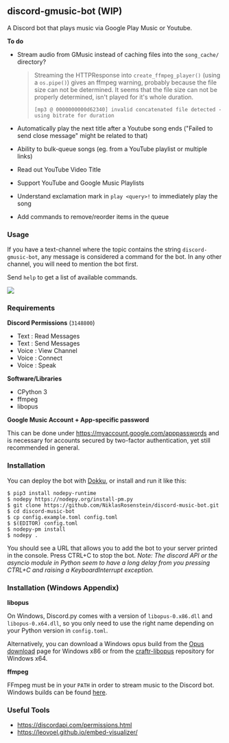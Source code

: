 ## discord-gmusic-bot (WIP)

A Discord bot that plays music via Google Play Music or Youtube.

__To do__

* Stream audio from GMusic instead of caching files into the `song_cache/` directory?

    > Streaming the HTTPResponse into `create_ffmpeg_player()` (using a `os.pipe()`)
    > gives an ffmpeg warning, probably because the file size can not be determined.
    > It seems that the file size can not be properly determined, isn't played
    > for it's whole duration.
    >
    >     [mp3 @ 0000000000d62340] invalid concatenated file detected - using bitrate for duration

* Automatically play the next title after a Youtube song ends ("Failed to
  send close message" might be related to that)
* Ability to bulk-queue songs (eg. from a YouTube playlist or multiple links)
* Read out YouTube Video Title
* Support YouTube and Google Music Playlists
* Understand exclamation mark in `play <query>!` to immediately play the song
* Add commands to remove/reorder items in the queue


### Usage

If you have a text-channel where the topic contains the string
`discord-gmusic-bot`, any message is considered a command for the bot. In any
other channel, you will need to mention the bot first.

Send `help` to get a list of available commands.

![](https://i.imgur.com/1HFDCmY.png)


### Requirements

__Discord Permissions__ (`3148800`)

* Text : Read Messages
* Text : Send Messages
* Voice : View Channel
* Voice : Connect
* Voice : Speak

__Software/Libraries__

* CPython 3
* ffmpeg
* libopus

__Google Music Account + App-specific password__

This can be done under https://myaccount.google.com/apppasswords and is
necessary for accounts secured by two-factor authentication, yet still
recommended in general.


### Installation

  [Dokku]: https://github.com/dokku/dokku

You can deploy the bot with [Dokku], or install and run it like this:

    $ pip3 install nodepy-runtime
    $ nodepy https://nodepy.org/install-pm.py
    $ git clone https://github.com/NiklasRosenstein/discord-music-bot.git
    $ cd discord-music-bot
    $ cp config.example.toml config.toml
    $ $(EDITOR) config.toml
    $ nodepy-pm install
    $ nodepy .

You should see a URL that allows you to add the bot to your server printed
in the console. Press CTRL+C to stop the bot. *Note: The discord API or the
asyncio module in Python seem to have a long delay from you pressing CTRL+C
and raising a KeyboardInterrupt exception.*


### Installation (Windows Appendix)

__libopus__

On Windows, Discord.py comes with a version of `libopus-0.x86.dll` and
`libopus-0.x64.dll`, so you only need to use the right name depending on your
Python version in `config.toml`.

Alternatively, you can download a Windows opus build from the [Opus download]
page for Windows x86 or from the [craftr-libopus] repository for Windows x64.

  [craftr-libopus]: https://github.com/NiklasRosenstein/craftr-libopus/releases
  [Installing libopus]: https://github.com/meew0/discordrb/wiki/Installing-libopus
  [Opus download]: http://opus-codec.org/downloads/

__ffmpeg__

FFmpeg must be in your `PATH` in order to stream music to the Discord bot.
Windows builds can be found [here](https://www.ffmpeg.org/download.html).


### Useful Tools

* https://discordapi.com/permissions.html
* https://leovoel.github.io/embed-visualizer/
